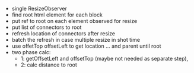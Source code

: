

- single ResizeObserver
- find root html element for each block
- put ref to root on each element observed for resize
- put list of connectors to root
- refresh location of connectors after resize
- batch the refresh in case multiple resize in shot time
- use offetTop offsetLeft to get location ... and parent until root
- two phase calc: 
   - 1: getOffsetLeft and offsetTop (maybe not needed as separate step), 
   - 2: calc distance to root
